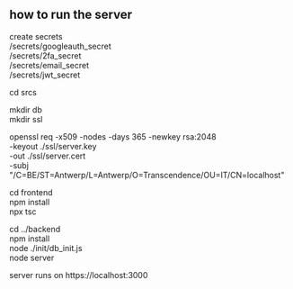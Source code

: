 ## how to run the server

create secrets  
/secrets/googleauth_secret  
/secrets/2fa_secret  
/secrets/email_secret  
/secrets/jwt_secret

cd srcs

mkdir db  
mkdir ssl

openssl req -x509 -nodes -days 365 -newkey rsa:2048 \
        -keyout ./ssl/server.key \
        -out ./ssl/server.cert \
        -subj "/C=BE/ST=Antwerp/L=Antwerp/O=Transcendence/OU=IT/CN=localhost"

cd frontend  
npm install  
npx tsc

cd ../backend  
npm install  
node ./init/db_init.js  
node server


server runs on https://localhost:3000
